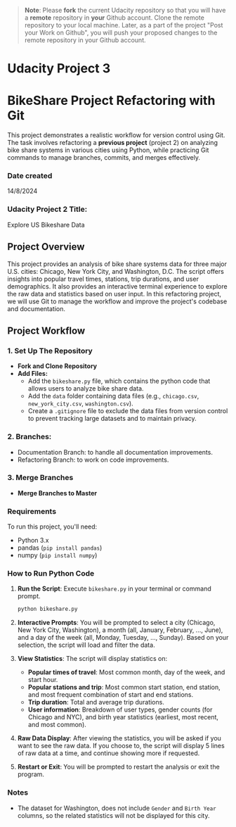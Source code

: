 >**Note**: Please **fork** the current Udacity repository so that you will have a **remote** repository in **your** Github account. Clone the remote repository to your local machine. Later, as a part of the project "Post your Work on Github", you will push your proposed changes to the remote repository in your Github account.

# Udacity Project 3
# BikeShare Project Refactoring with Git

This project demonstrates a realistic workflow for version control using Git. The task involves refactoring a **previous project** (project 2) on analyzing bike share systems in various cities using Python, while practicing Git commands to manage branches, commits, and merges effectively.

### Date created
14/8/2024

### Udacity Project 2 Title:
Explore US Bikeshare Data

## Project Overview

This project provides an analysis of bike share systems data for three major U.S. cities: Chicago, New York City, and Washington, D.C. The script offers insights into popular travel times, stations, trip durations, and user demographics. It also provides an interactive terminal experience to explore the raw data and statistics based on user input.
In this refactoring project, we will use Git to manage the workflow and improve the project's codebase and documentation.

## Project Workflow

### 1. Set Up The Repository

- **Fork and Clone Repository**
- **Add Files:**
  - Add the `bikeshare.py` file, which contains the python code that allows users to analyze bike share data.
  - Add the `data` folder containing data files (e.g., `chicago.csv`, `new_york_city.csv`, `washington.csv`). 
  - Create a `.gitignore` file to exclude the data files from version control to prevent tracking large datasets and to maintain privacy.

### 2. Branches: 

- Documentation Branch: to handle all documentation improvements.
- Refactoring Branch: to work on code improvements.

### 3. Merge Branches

- **Merge Branches to Master**

### Requirements

To run this project, you'll need:

- Python 3.x
- pandas (`pip install pandas`)
- numpy (`pip install numpy`)

### How to Run Python Code

1. **Run the Script**: Execute `bikeshare.py` in your terminal or command prompt.

   ```bash
   python bikeshare.py
   ```

2. **Interactive Prompts**: You will be prompted to select a city (Chicago, New York City, Washington), a month (all, January, February, ..., June), and a day of the week (all, Monday, Tuesday, ..., Sunday). Based on your selection, the script will load and filter the data.

3. **View Statistics**: The script will display statistics on:
   - **Popular times of travel**: Most common month, day of the week, and start hour.
   - **Popular stations and trip**: Most common start station, end station, and most frequent combination of start and end stations.
   - **Trip duration**: Total and average trip durations.
   - **User information**: Breakdown of user types, gender counts (for Chicago and NYC), and birth year statistics (earliest, most recent, and most common).

4. **Raw Data Display**: After viewing the statistics, you will be asked if you want to see the raw data. If you choose to, the script will display 5 lines of raw data at a time, and continue showing more if requested.

5. **Restart or Exit**: You will be prompted to restart the analysis or exit the program.


### Notes

- The dataset for Washington, does not include `Gender` and `Birth Year` columns, so the related statistics will not be displayed for this city.

